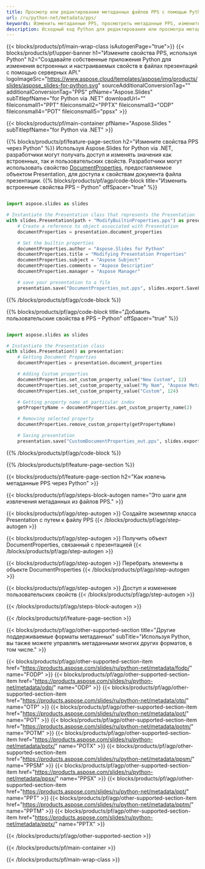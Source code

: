```yaml
---
title: Просмотр или редактирование метаданных файлов PPS с помощью Python
url: /ru/python-net/metadata/pps/
keywords: Изменить метаданные PPS, просмотреть метаданные PPS, изменить свойства PPS, просмотреть свойства PPS
description: Исходный код Python для редактирования или просмотра метаданных формата PPS.
---
```


{{< blocks/products/pf/main-wrap-class isAutogenPage="true">}}
{{< blocks/products/pf/upper-banner h1="Измените свойства PPS, используя Python" h2="Создавайте собственные приложения Python для изменения встроенных и настраиваемых свойств в файлах презентаций с помощью серверных API." logoImageSrc="https://www.aspose.cloud/templates/aspose/img/products/slides/aspose_slides-for-python.svg" sourceAdditionalConversionTag="" additionalConversionTag="PPS" pfName="Aspose.Slides" subTitlepfName="for Python via .NET" downloadUrl="" fileiconsmall1="PPT" fileiconsmall2="PPTX" fileiconsmall3="ODP" fileiconsmall4="POT" fileiconsmall5="ppsx" >}}

{{< blocks/products/pf/main-container pfName="Aspose.Slides " subTitlepfName="for Python via .NET" >}}

{{% blocks/products/pf/feature-page-section  h2="Измените свойства PPS через Python" %}}
Используя Aspose.Slides for Python via .NET, разработчики могут получать доступ и изменять значения как встроенных, так и пользовательских свойств. Разработчики могут использовать свойство [DocumentProperties](https://reference.aspose.com/slides/python-net/aspose.slides/documentproperties/), предоставляемое объектом Presentation, для доступа к свойствам документа файла презентации.
{{% blocks/products/pf/agp/code-block title="Изменить встроенные свойства PPS – Python" offSpacer="true" %}}

```py

import aspose.slides as slides

# Instantiate the Presentation class that represents the Presentation
with slides.Presentation(path + "ModifyBuiltinProperties.pps") as presentation:
    # Create a reference to object associated with Presentation
    documentProperties = presentation.document_properties

    # Set the builtin properties
    documentProperties.author = "Aspose.Slides for Python"
    documentProperties.title = "Modifying Presentation Properties"
    documentProperties.subject = "Aspose Subject"
    documentProperties.comments = "Aspose Description"
    documentProperties.manager = "Aspose Manager"

    # save your presentation to a file
    presentation.save("DocumentProperties_out.pps", slides.export.SaveFormat.PPS)
```

{{% /blocks/products/pf/agp/code-block %}}

{{% blocks/products/pf/agp/code-block title="Добавить пользовательские свойства в PPS – Python" offSpacer="true" %}}

```py

import aspose.slides as slides

# Instantiate the Presentation class
with slides.Presentation() as presentation:
    # Getting Document Properties
    documentProperties = presentation.document_properties

    # Adding Custom properties
    documentProperties.set_custom_property_value("New Custom", 12)
    documentProperties.set_custom_property_value("My Nam", "Aspose Metadata Editor")
    documentProperties.set_custom_property_value("Custom", 124)

    # Getting property name at particular index
    getPropertyName = documentProperties.get_custom_property_name(2)

    # Removing selected property
    documentProperties.remove_custom_property(getPropertyName)

    # Saving presentation
    presentation.save("CustomDocumentProperties_out.pps", slides.export.SaveFormat.PPS)
```

{{% /blocks/products/pf/agp/code-block %}}

{{% /blocks/products/pf/feature-page-section %}}

{{< blocks/products/pf/feature-page-section  h2="Как извлечь метаданные PPS через Python" >}}

{{< blocks/products/pf/agp/steps-block-autogen name="Это шаги для извлечения метаданных из файлов PPS." >}}

{{< blocks/products/pf/agp/step-autogen >}}
Создайте экземпляр класса Presentation с путем к файлу PPS
{{< /blocks/products/pf/agp/step-autogen >}}

{{< blocks/products/pf/agp/step-autogen >}}
Получить объект DocumentProperties, связанный с презентацией
{{< /blocks/products/pf/agp/step-autogen >}}

{{< blocks/products/pf/agp/step-autogen >}}
Перебрать элементы в объекте DocumentProperties
{{< /blocks/products/pf/agp/step-autogen >}}

{{< blocks/products/pf/agp/step-autogen >}}
Доступ и изменение пользовательских свойств
{{< /blocks/products/pf/agp/step-autogen >}}

{{< /blocks/products/pf/agp/steps-block-autogen >}}

{{< /blocks/products/pf/feature-page-section >}}

{{< blocks/products/pf/agp/other-supported-section title="Другие поддерживаемые форматы метаданных" subTitle="Используя Python, вы также можете управлять метаданными многих других форматов, в том числе." >}}

{{< blocks/products/pf/agp/other-supported-section-item href="https://products.aspose.com/slides/ru/python-net/metadata/fodp/" name="FODP" >}}
{{< blocks/products/pf/agp/other-supported-section-item href="https://products.aspose.com/slides/ru/python-net/metadata/odp/" name="ODP" >}}
{{< blocks/products/pf/agp/other-supported-section-item href="https://products.aspose.com/slides/ru/python-net/metadata/otp/" name="OTP" >}}
{{< blocks/products/pf/agp/other-supported-section-item href="https://products.aspose.com/slides/ru/python-net/metadata/pot/" name="POT" >}}
{{< blocks/products/pf/agp/other-supported-section-item href="https://products.aspose.com/slides/ru/python-net/metadata/potm/" name="POTM" >}}
{{< blocks/products/pf/agp/other-supported-section-item href="https://products.aspose.com/slides/ru/python-net/metadata/potx/" name="POTX" >}}
{{< blocks/products/pf/agp/other-supported-section-item href="https://products.aspose.com/slides/ru/python-net/metadata/ppsm/" name="PPSM" >}}
{{< blocks/products/pf/agp/other-supported-section-item href="https://products.aspose.com/slides/ru/python-net/metadata/ppsx/" name="PPSX" >}}
{{< blocks/products/pf/agp/other-supported-section-item href="https://products.aspose.com/slides/ru/python-net/metadata/ppt/" name="PPT" >}}
{{< blocks/products/pf/agp/other-supported-section-item href="https://products.aspose.com/slides/ru/python-net/metadata/pptm/" name="PPTM" >}}
{{< blocks/products/pf/agp/other-supported-section-item href="https://products.aspose.com/slides/ru/python-net/metadata/pptx/" name="PPTX" >}}


{{< /blocks/products/pf/agp/other-supported-section >}}

{{< /blocks/products/pf/main-container >}}
    
{{< /blocks/products/pf/main-wrap-class >}}